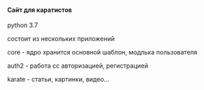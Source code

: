 #### Сайт для каратистов

python 3.7

состоит из нескольких приложений

core - ядро
хранится основной шаблон, модлька пользователя

auth2 - работа сс авторизацией, регистрацией

karate - статьи, картинки, видео...
